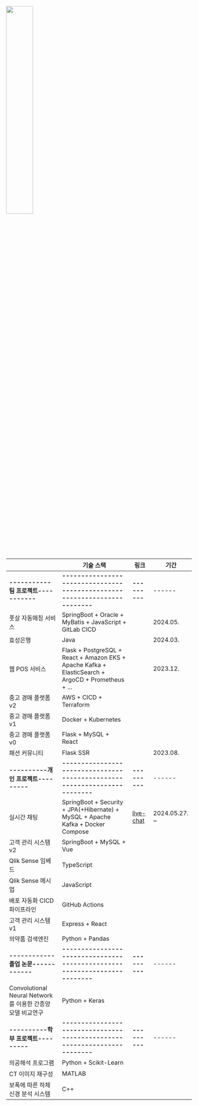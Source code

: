 <a href="https://github.com/anuraghazra/github-readme-stats">
    <img src="https://github-readme-stats.vercel.app/api/top-langs/?username=rlatkd&layout=donut&show_icons=true&theme=material-palenight&hide_border=true&bg_color=20232a&icon_color=58A6FF&text_color=fff&title_color=58A6FF&count_private=true&exclude_repo=Face-Transfer-Application&include_all_commits=true&hide=css,html" width=38% />
</a>
<!-- <a href="https://github.com/anuraghazra/github-readme-stats">
  <img src="https://github-readme-stats.vercel.app/api?username=rlatkd&show_icons=true&include_all_commits=true&theme=material-palenight&hide_border=true&bg_color=20232a&icon_color=58A6FF&text_color=fff&title_color=58A6FF&count_private=true" width=56% />
</a>
<a href="https://github.com/ashutosh00710/github-readme-activity-graph">
    <img src="https://github-readme-activity-graph.vercel.app/graph?username=rlatkd&theme=react-dark&bg_color=20232a&hide_border=true&line=58A6FF&color=58A6FF" width=94%/>
</a>

<a href="https://github.com/anuraghazra/github-readme-stats">
    <img src="https://github-readme-stats.vercel.app/api/wakatime?username=rlatkd"/>
</a> -->


|             | 기술 스택                                                                                          | 링크 | 기간 |
|---------------------|----------------------------------------------------------------------------------------------------|-----------|------|
|**-----------팀 프로젝트-----------**|**------------------------------------------------------------------------**|**---------**|------|
| 풋살 자동매칭 서비스 | SpringBoot + Oracle + MyBatis + JavaScript + GitLab CICD                                            |   |   2024.05.   |
| 효성은행            | Java                                                                                               |   |    2024.03.  |
| 웹 POS 서비스       | Flask + PostgreSQL + React + Amazon EKS + Apache Kafka + ElasticSearch + ArgoCD + Prometheus + ... |   |   2023.12.   |
| 중고 경매 플랫폼v2  | AWS + CICD + Terraform                                                                             |           |      |
| 중고 경매 플랫폼v1  | Docker + Kubernetes                                                                                |           |      |
| 중고 경매 플랫폼v0  | Flask + MySQL + React                                                                              |           |      |
| 패션 커뮤니티       | Flask SSR                                                                                          |   |  2023.08.    |
|**----------개인 프로젝트---------**|**------------------------------------------------------------------------**|**---------**|------|
| 실시간 채팅         | SpringBoot + Security + JPA(+Hibernate) + MySQL + Apache Kafka + Docker Compose                    |[live-chat](https://github.com/rlatkd/live-chat)    |   2024.05.27. ~   |
| 고객 관리 시스템v2  | SpringBoot + MySQL + Vue                                                                           |           |      |
| Qlik Sense 임베드   | TypeScript                                                                                         |           |      |
| Qlik Sense 메시업   | JavaScript                                                                                         |           |      |
| 배포 자동화 CICD 파이프라인 | GitHub Actions                                                                                         |           |      |
| 고객 관리 시스템v1  | Express + React                                                                                    |           |      |
| 의약품 검색엔진     | Python + Pandas                                                                                    |           |      |
|**------------졸업 논문------------**|**------------------------------------------------------------------------**|**---------**|------|
| Convolutional Neural Network를 이용한 간종양 모델 비교연구 | Python + Keras                                                                                     |           |      |
|**----------학부 프로젝트---------**|**------------------------------------------------------------------------**|**---------**|------|
| 의공해석 프로그램   | Python + Scikit-Learn                                                                              |           |      |
| CT 이미지 재구성    | MATLAB                                                                                             |           |      |
| 보폭에 따른 하체 신경 분석 시스템 | C++                                                                                               |           |      |
